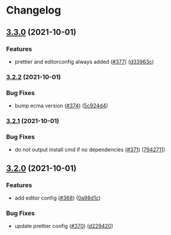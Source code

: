 # Changelog

## [3.3.0](https://www.github.com/project-calavera/project-calavera/compare/v3.2.2...v3.3.0) (2021-10-01)


### Features

* prettier and editorconfig always added ([#377](https://www.github.com/project-calavera/project-calavera/issues/377)) ([d33963c](https://www.github.com/project-calavera/project-calavera/commit/d33963cab38d78f1c6ef980f72ce3847100d88ad))

### [3.2.2](https://www.github.com/project-calavera/project-calavera/compare/v3.2.1...v3.2.2) (2021-10-01)


### Bug Fixes

* bump ecma version ([#374](https://www.github.com/project-calavera/project-calavera/issues/374)) ([5c924d4](https://www.github.com/project-calavera/project-calavera/commit/5c924d41511094c83043097a79e6e97260903260))

### [3.2.1](https://www.github.com/project-calavera/project-calavera/compare/v3.2.0...v3.2.1) (2021-10-01)


### Bug Fixes

* do not output install cmd if no dependencies ([#371](https://www.github.com/project-calavera/project-calavera/issues/371)) ([7942711](https://www.github.com/project-calavera/project-calavera/commit/794271170798edbfbe48eedc6ca22ba2b4724148))

## [3.2.0](https://www.github.com/project-calavera/project-calavera/compare/v3.1.55...v3.2.0) (2021-10-01)


### Features

* add editor config ([#368](https://www.github.com/project-calavera/project-calavera/issues/368)) ([0a98d1c](https://www.github.com/project-calavera/project-calavera/commit/0a98d1cfcaa7ec22edaea285afbda0feb5a6d570))


### Bug Fixes

* update prettier config ([#370](https://www.github.com/project-calavera/project-calavera/issues/370)) ([d229420](https://www.github.com/project-calavera/project-calavera/commit/d2294203ed9bacb0b047ca1eef7e17acb861f4ac))
